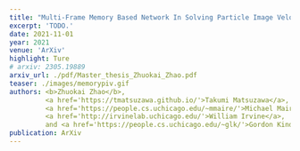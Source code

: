 ```yaml
---
title: "Multi-Frame Memory Based Network In Solving Particle Image Velocimetry"
excerpt: 'TODO.'
date: 2021-11-01
year: 2021
venue: 'ArXiv'
highlight: Ture
# arxiv: 2305.19889
arxiv_url: ./pdf/Master_thesis_Zhuokai_Zhao.pdf
teaser: ./images/memorypiv.gif
authors: <b>Zhuokai Zhao</b>,
         <a href='https://tmatsuzawa.github.io/'>Takumi Matsuzawa</a>,
         <a href='https://people.cs.uchicago.edu/~mmaire/'>Michael Maire</a>,
         <a href='http://irvinelab.uchicago.edu/'>William Irvine</a>,
         and <a href='https://people.cs.uchicago.edu/~glk/'>Gordon Kindlmann</a>
publication: ArXiv
---
```

